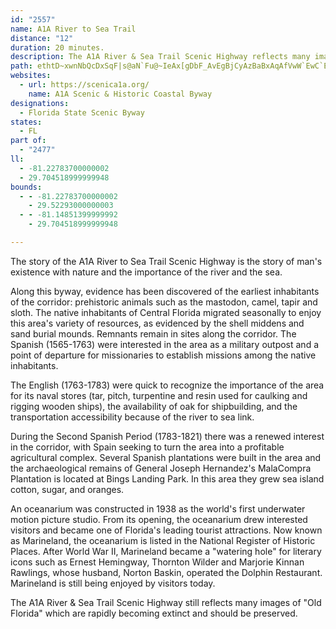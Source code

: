 ```yaml
---
id: "2557"
name: A1A River to Sea Trail
distance: "12"
duration: 20 minutes.
description: The A1A River & Sea Trail Scenic Highway reflects many images of "Old Florida" which are rapidly becoming extinct and should be preserved.
path: ethtD~xwnNbQcDxSqF|s@aN`Fu@~IeAx[gDbF_AvEgBjCyAzBaBxAqAfVwW`EwC`EiBtAc@bDu@bG_AvImBfwAqd@`Dk@hA?nObBlBHpCIhBc@nBy@pByA`MoMlA_A~By@bBS`D?~d@tB~XbB`Pn@r]jBpE?pDU|JcB`RmDjEgArzC}{@|CmA`DgC|DkE|AqAhBgAlBy@v}@}T~]}Kze@_PdDmAhC{AdCcCtCwElAeDr@sDPmBHeCKoRFmIZuDf@sCd@kB`A_CbBuCrCuC|CqBfZiLnd@yQruBmy@fq@qX
websites:
  - url: https://scenica1a.org/
    name: A1A Scenic & Historic Coastal Byway
designations:
  - Florida State Scenic Byway
states:
  - FL
part of:
  - "2477"
ll:
  - -81.22783700000002
  - 29.704518999999948
bounds:
  - - -81.22783700000002
    - 29.52293000000003
  - - -81.14851399999992
    - 29.704518999999948

---
```


The story of the A1A River to Sea Trail Scenic Highway is the story of man's existence with nature and the importance of the river and the sea.

Along this byway, evidence has been discovered of the earliest inhabitants of the corridor: prehistoric animals such as the mastodon, camel, tapir and sloth. The native inhabitants of Central Florida migrated seasonally to enjoy this area's variety of resources, as evidenced by the shell middens and sand burial mounds. Remnants remain in sites along the corridor. The Spanish (1565-1763) were interested in the area as a military outpost and a point of departure for missionaries to establish missions among the native inhabitants.

The English (1763-1783) were quick to recognize the importance of the area for its naval stores (tar, pitch, turpentine and resin used for caulking and rigging wooden ships), the availability of oak for shipbuilding, and the transportation accessibility because of the river to sea link.

During the Second Spanish Period (1783-1821) there was a renewed interest in the corridor, with Spain seeking to turn the area into a profitable agricultural complex.  Several Spanish plantations were built in the area and the archaeological remains of General Joseph Hernandez's MalaCompra Plantation is located at Bings Landing Park.  In this area they grew sea island cotton, sugar, and oranges.

An oceanarium was constructed in 1938 as the world's first underwater motion picture studio.  From its opening, the oceanarium drew interested visitors and became one of Florida's leading tourist attractions.  Now known as Marineland, the oceanarium is listed in the National Register of Historic Places.  After World War II, Marineland became a "watering hole" for literary icons such as Ernest Hemingway, Thornton Wilder and Marjorie Kinnan Rawlings, whose husband, Norton Baskin, operated the Dolphin Restaurant.  Marineland is still being enjoyed by visitors today.

The A1A River &amp; Sea Trail Scenic Highway still reflects many images of "Old Florida" which are rapidly becoming extinct and should be preserved.
